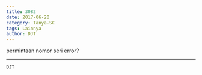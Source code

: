 ```yaml
---
title: 3082
date: 2017-06-20
category: Tanya-SC
tags: Lainnya
author: DJT
---
```


permintaan nomor seri error?

---



`DJT`
